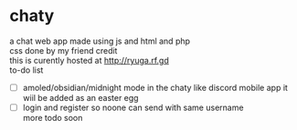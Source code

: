 # chaty
a chat web app made using js and html and php 
<br>css done by my friend credit <br> this is curently hosted at http://ryuga.rf.gd
<br> to-do list
- [ ]  amoled/obsidian/midnight mode in the chaty like discord mobile app it wiil be added as an easter egg
- [ ] login and register so noone can send with same username 
<br>more todo soon
